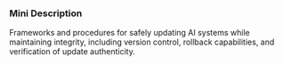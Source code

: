 ### Mini Description

Frameworks and procedures for safely updating AI systems while maintaining integrity, including version control, rollback capabilities, and verification of update authenticity.
